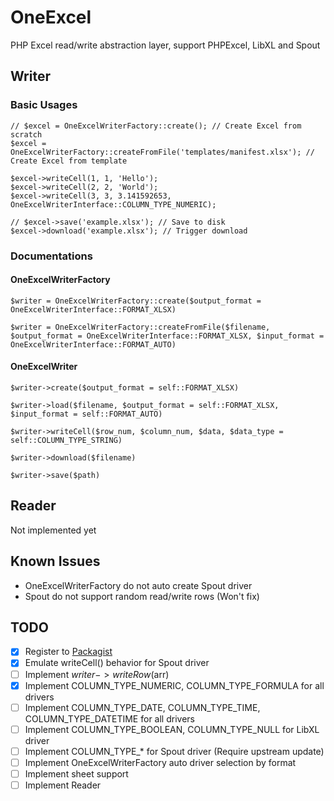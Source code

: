 # OneExcel
PHP Excel read/write abstraction layer, support PHPExcel, LibXL and Spout

## Writer

### Basic Usages

```
// $excel = OneExcelWriterFactory::create(); // Create Excel from scratch
$excel = OneExcelWriterFactory::createFromFile('templates/manifest.xlsx'); // Create Excel from template

$excel->writeCell(1, 1, 'Hello');
$excel->writeCell(2, 2, 'World');
$excel->writeCell(3, 3, 3.141592653, OneExcelWriterInterface::COLUMN_TYPE_NUMERIC);

// $excel->save('example.xlsx'); // Save to disk
$excel->download('example.xlsx'); // Trigger download
```

### Documentations

#### OneExcelWriterFactory

```
$writer = OneExcelWriterFactory::create($output_format = OneExcelWriterInterface::FORMAT_XLSX)
```

```
$writer = OneExcelWriterFactory::createFromFile($filename, $output_format = OneExcelWriterInterface::FORMAT_XLSX, $input_format = OneExcelWriterInterface::FORMAT_AUTO)
``` 

#### OneExcelWriter

```
$writer->create($output_format = self::FORMAT_XLSX)
```

```
$writer->load($filename, $output_format = self::FORMAT_XLSX, $input_format = self::FORMAT_AUTO)
```

```
$writer->writeCell($row_num, $column_num, $data, $data_type = self::COLUMN_TYPE_STRING)
```

```
$writer->download($filename)
```

```
$writer->save($path)
```


## Reader

Not implemented yet

## Known Issues

- OneExcelWriterFactory do not auto create Spout driver
- Spout do not support random read/write rows (Won't fix)

## TODO

- [x] Register to [Packagist](https://packagist.org/packages/imtigger/oneexcel)
- [x] Emulate writeCell() behavior for Spout driver
- [ ] Implement $writer->writeRow($arr)
- [x] Implement COLUMN_TYPE_NUMERIC, COLUMN_TYPE_FORMULA for all drivers
- [ ] Implement COLUMN_TYPE_DATE, COLUMN_TYPE_TIME, COLUMN_TYPE_DATETIME for all drivers
- [ ] Implement COLUMN_TYPE_BOOLEAN, COLUMN_TYPE_NULL for LibXL driver
- [ ] Implement COLUMN_TYPE_* for Spout driver (Require upstream update)
- [ ] Implement OneExcelWriterFactory auto driver selection by format
- [ ] Implement sheet support
- [ ] Implement Reader
